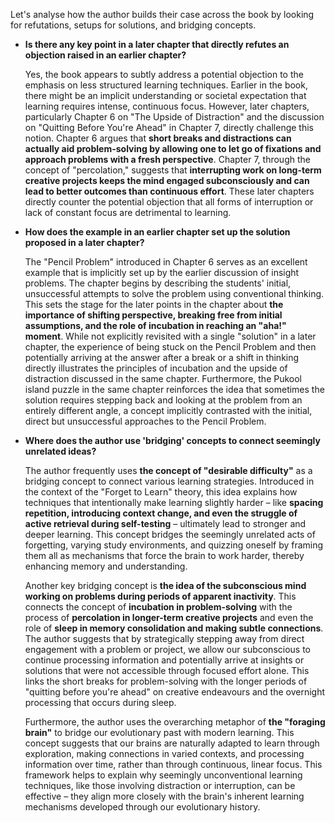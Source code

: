 Let's analyse how the author builds their case across the book by looking for refutations, setups for solutions, and bridging concepts.

- **Is there any key point in a later chapter that directly refutes an objection raised in an earlier chapter?**
    
    Yes, the book appears to subtly address a potential objection to the emphasis on less structured learning techniques. Earlier in the book, there might be an implicit understanding or societal expectation that learning requires intense, continuous focus. However, later chapters, particularly Chapter 6 on "The Upside of Distraction" and the discussion on "Quitting Before You're Ahead" in Chapter 7, directly challenge this notion. Chapter 6 argues that **short breaks and distractions can actually aid problem-solving by allowing one to let go of fixations and approach problems with a fresh perspective**. Chapter 7, through the concept of "percolation," suggests that **interrupting work on long-term creative projects keeps the mind engaged subconsciously and can lead to better outcomes than continuous effort**. These later chapters directly counter the potential objection that all forms of interruption or lack of constant focus are detrimental to learning.
    
- **How does the example in an earlier chapter set up the solution proposed in a later chapter?**
    
    The "Pencil Problem" introduced in Chapter 6 serves as an excellent example that is implicitly set up by the earlier discussion of insight problems. The chapter begins by describing the students' initial, unsuccessful attempts to solve the problem using conventional thinking. This sets the stage for the later points in the chapter about **the importance of shifting perspective, breaking free from initial assumptions, and the role of incubation in reaching an "aha!" moment**. While not explicitly revisited with a single "solution" in a later chapter, the experience of being stuck on the Pencil Problem and then potentially arriving at the answer after a break or a shift in thinking directly illustrates the principles of incubation and the upside of distraction discussed in the same chapter. Furthermore, the Pukool island puzzle in the same chapter reinforces the idea that sometimes the solution requires stepping back and looking at the problem from an entirely different angle, a concept implicitly contrasted with the initial, direct but unsuccessful approaches to the Pencil Problem.
    
- **Where does the author use 'bridging' concepts to connect seemingly unrelated ideas?**
    
    The author frequently uses **the concept of "desirable difficulty"** as a bridging concept to connect various learning strategies. Introduced in the context of the "Forget to Learn" theory, this idea explains how techniques that intentionally make learning slightly harder – like **spacing repetition, introducing context change, and even the struggle of active retrieval during self-testing** – ultimately lead to stronger and deeper learning. This concept bridges the seemingly unrelated acts of forgetting, varying study environments, and quizzing oneself by framing them all as mechanisms that force the brain to work harder, thereby enhancing memory and understanding.
    
    Another key bridging concept is **the idea of the subconscious mind working on problems during periods of apparent inactivity**. This connects the concept of **incubation in problem-solving** with the process of **percolation in longer-term creative projects** and even the role of **sleep in memory consolidation and making subtle connections**. The author suggests that by strategically stepping away from direct engagement with a problem or project, we allow our subconscious to continue processing information and potentially arrive at insights or solutions that were not accessible through focused effort alone. This links the short breaks for problem-solving with the longer periods of "quitting before you're ahead" on creative endeavours and the overnight processing that occurs during sleep.
    
    Furthermore, the author uses the overarching metaphor of **the "foraging brain"** to bridge our evolutionary past with modern learning. This concept suggests that our brains are naturally adapted to learn through exploration, making connections in varied contexts, and processing information over time, rather than through continuous, linear focus. This framework helps to explain why seemingly unconventional learning techniques, like those involving distraction or interruption, can be effective – they align more closely with the brain's inherent learning mechanisms developed through our evolutionary history.